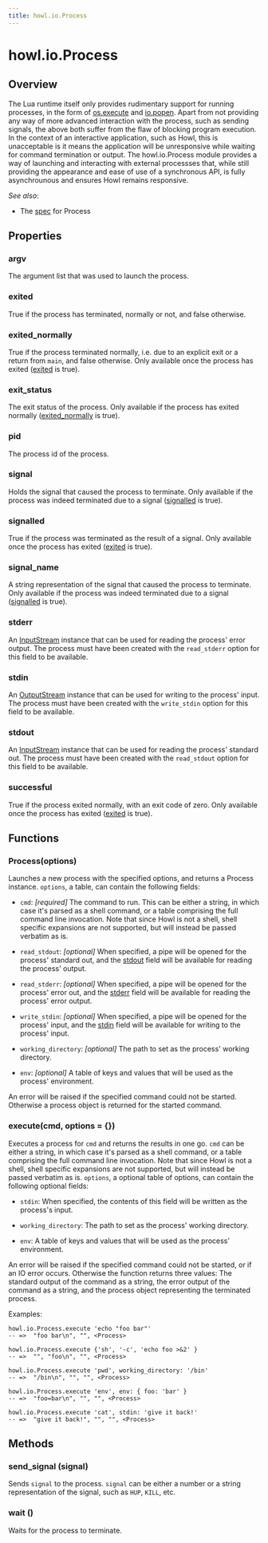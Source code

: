 ```yaml
---
title: howl.io.Process
---
```


# howl.io.Process

## Overview

The Lua runtime itself only provides rudimentary support for running processes,
in the form of
[os.execute](http://www.lua.org/manual/5.2/manual.html#pdf-os.execute) and
[io.popen](http://www.lua.org/manual/5.2/manual.html#pdf-io.popen). Apart from
not providing any way of more advanced interaction with the process, such as
sending signals, the above both suffer from the flaw of blocking program
execution. In the context of an interactive application, such as Howl, this is
unacceptable is it means the application will be unresponsive while waiting for
command termination or output. The howl.io.Process module provides a way of
launching and interacting with external processses that, while still providing
the appearance and ease of use of a synchronous API, is fully asynchrounous and
ensures Howl remains responsive.

_See also_:

- The [spec](../../spec/io/process_spec.html) for Process

## Properties

### argv

The argument list that was used to launch the process.

### exited

True if the process has terminated, normally or not, and false otherwise.

### exited_normally

True if the process terminated normally, i.e. due to an explicit exit or a
return from `main`, and false otherwise. Only available once the process has
exited ([exited](#exited) is true).

### exit_status

The exit status of the process. Only available if the process has exited
normally ([exited_normally](#exited_normally) is true).

### pid

The process id of the process.

### signal

Holds the signal that caused the process to terminate. Only available if the
process was indeed terminated due to a signal ([signalled](#signalled) is true).

### signalled

True if the process was terminated as the result of a signal. Only available
once the process has exited ([exited](#exited) is true).

### signal_name

A string representation of the signal that caused the process to terminate. Only
available if the process was indeed terminated due to a signal
([signalled](#signalled) is true).

### stderr

An [InputStream] instance that can be used for reading the process' error
output. The process must have been created with the `read_stderr` option for
this field to be available.

### stdin

An [OutputStream] instance that can be used for writing to the process' input.
The process must have been created with the `write_stdin` option for this field
to be available.

### stdout

An [InputStream] instance that can be used for reading the process' standard
out. The process must have been created with the `read_stdout` option for this
field to be available.

### successful

True if the process exited normally, with an exit code of zero. Only available
once the process has exited ([exited](#exited) is true).

## Functions

### Process(options)

Launches a new process with the specified options, and returns a Process
instance. `options`, a table, can contain the following fields:

- `cmd`: _[required]_ The command to run. This can be either a string, in which
case it's parsed as a shell command, or a table comprising the full command line
invocation. Note that since Howl is not a shell, shell specific expansions are
not supported, but will instead be passed verbatim as is.

- `read_stdout`: _[optional]_ When specified, a pipe will be opened for the
process' standard out, and the [stdout](#stdout) field will be available for
reading the process' output.

- `read_stderr`: _[optional]_ When specified, a pipe will be opened for the
process' error out, and the [stderr](#stderr) field will be available for
reading the process' error output.

- `write_stdin`: _[optional]_ When specified, a pipe will be opened for the
process' input, and the [stdin](#stdin) field will be available for writing to
the process' input.

- `working_directory`: _[optional]_ The path to set as the process' working
directory.

- `env`: _[optional]_ A table of keys and values that will be used as the
process' environment.

An error will be raised if the specified command could not be started. Otherwise
a process object is returned for the started command.

### execute(cmd, options = {})

Executes a process for `cmd` and returns the results in one go. `cmd` can be
either a string, in which case it's parsed as a shell command, or a table
comprising the full command line invocation. Note that since Howl is not a
shell, shell specific expansions are not supported, but will instead be passed
verbatim as is. `options`, a optional table of options, can contain the
following optional fields:

- `stdin`: When specified, the contents of this field will be written as the
process's input.

- `working_directory`: The path to set as the process' working directory.

- `env`: A table of keys and values that will be used as the process'
environment.

An error will be raised if the specified command could not be started, or if an
IO error occurs. Otherwise the function returns three values: The standard
output of the command as a string, the error output of the command as a string,
and the process object representing the terminated process.

Examples:

```moonscript
howl.io.Process.execute 'echo "foo bar"'
-- =>  "foo bar\n", "", <Process>

howl.io.Process.execute {'sh', '-c', 'echo foo >&2' }
-- =>  "", "foo\n", "", <Process>

howl.io.Process.execute 'pwd', working_directory: '/bin'
-- =>  "/bin\n", "", "", <Process>

howl.io.Process.execute 'env', env: { foo: 'bar' }
-- =>  "foo=bar\n", "", "", <Process>

howl.io.Process.execute 'cat', stdin: 'give it back!'
-- =>  "give it back!", "", "", <Process>
```

## Methods

### send_signal (signal)

Sends `signal` to the process. `signal` can be either a number or a string
representation of the signal, such as `HUP`, `KILL`, etc.

### wait ()

Waits for the process to terminate.

[InputStream]: input_stream.html
[OutputStream]: output_stream.html
